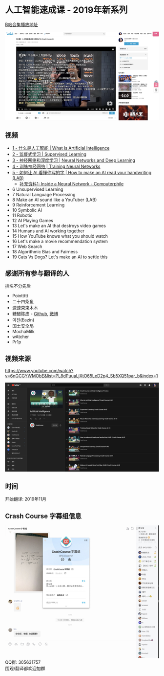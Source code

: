 # 人工智能速成课 - 2019年新系列
[B站合集播放地址](https://www.bilibili.com/video/av75822322/)  

![题图](image/img.jpg)

## 视频
* [1 - 什么是人工智能 | What Is Artificial Intelligence](https://www.bilibili.com/video/av74336721/)
* [2 - 监督式学习 | Supervised Learning](https://www.bilibili.com/video/av75707591/)
* [3 - 神经网络和深度学习 | Neural Networks and Deep Learning](https://www.bilibili.com/video/av75821839/)
* [4 - 训练神经网络 | Training Neural Networks](https://www.bilibili.com/video/av75892466)
* [5 - 如何让 AI 看懂你写的字 | How to make an AI read your handwriting (LAB)](https://www.bilibili.com/video/av76635688)
  * [补充资料1: Inside a Neural Network - Computerphile](https://www.youtube.com/watch?v=BFdMrDOx_CM)
* 6 Unsupervised Learning
* 7 Natural Language Processing
* 8 Make an AI sound like a YouTuber (LAB)
* 9 Reinforcement Learning
* 10 Symbolic AI
* 11 Robotic
* 12 AI Playing Games
* 13 Let's make an AI that destroys video games
* 14 Humans and AI working together
* 15 How YouTube knows what you should watch    
* 16 Let's make a movie recommendation system
* 17 Web Search
* 18 Algorithmic Bias and Fairness
* 19 Cats Vs Dogs? Let's make an AI to settle this

## 感谢所有参与翻译的人
排名不分先后   
* Pointtttt
* 二十四条鱼
* 速速束束木木
* 糖醋陈皮 - [Github](https://github.com/1c7/), [微博](https://www.weibo.com/u/2004104451)
* 이진(Eazin)
* 国土安全局
* MochaMilk
* wAtcher
* Pr1p   

## 视频来源
https://www.youtube.com/watch?v=6nGCGYWMObE&list=PL8dPuuaLjXtO65LeD2p4_Sb5XQ51par_b&index=1

![视频来源截图](image/yt.jpg)

## 时间
开始翻译: 2019年11月   

## Crash Course 字幕组信息  

![字幕组截图](image/qq.jpg)    
QQ群: 305631757    
围观/翻译都欢迎加群
